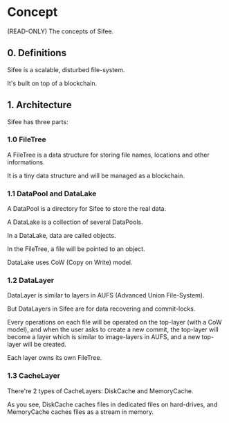 # Concept

(READ-ONLY) The concepts of Sifee.

## 0. Definitions

Sifee is a scalable, disturbed file-system.

It's built on top of a blockchain.

## 1. Architecture

Sifee has three parts:

### 1.0 FileTree

A FileTree is a data structure for storing file names, locations and other informations.

It is a tiny data structure and will be managed as a blockchain.

### 1.1 DataPool and DataLake

A DataPool is a directory for Sifee to store the real data.

A DataLake is a collection of several DataPools.

In a DataLake, data are called objects.

In the FileTree, a file will be pointed to an object.

DataLake uses CoW (Copy on Write) model.

### 1.2 DataLayer

DataLayer is similar to layers in AUFS (Advanced Union File-System).

But DataLayers in Sifee are for data recovering and commit-locks.

Every operations on each file will be operated on the top-layer (with a CoW model), and when the user asks to create a new commit, the top-layer will become a layer which is similar to image-layers in AUFS, and a new top-layer will be created.

Each layer owns its own FileTree.

### 1.3 CacheLayer

There're 2 types of CacheLayers: DiskCache and MemoryCache.

As you see, DiskCache caches files in dedicated files on hard-drives, and MemoryCache caches files as a stream in memory.
